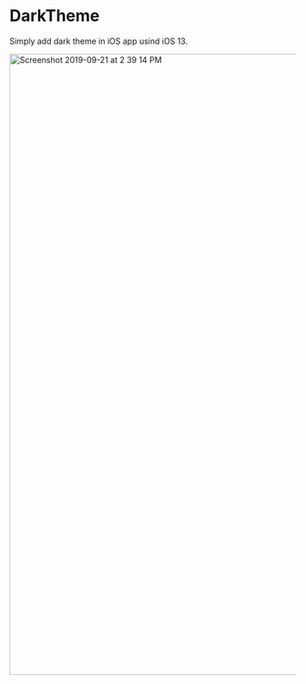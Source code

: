 # DarkTheme
Simply add dark theme in iOS app usind iOS 13.

<img width="1091" alt="Screenshot 2019-09-21 at 2 39 14 PM" src="https://user-images.githubusercontent.com/16849127/65369771-e9a14e80-dc83-11e9-8773-28d24f4afb04.png">
